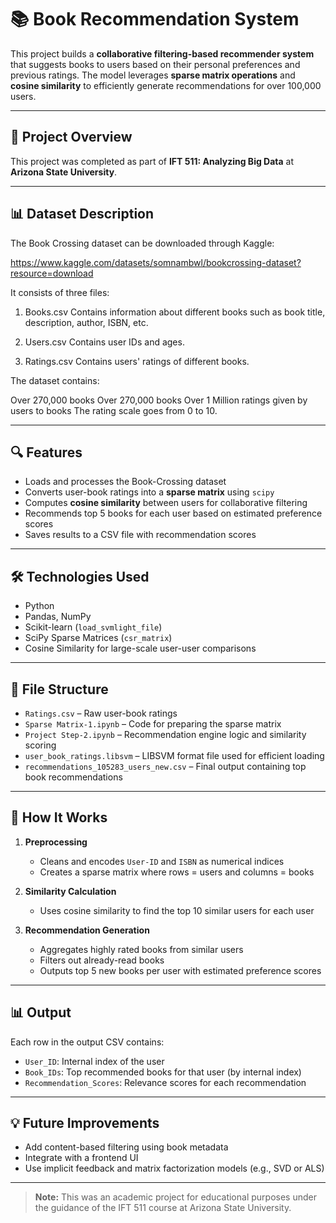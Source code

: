 # 📚 Book Recommendation System

This project builds a **collaborative filtering-based recommender system** that suggests books to users based on their personal preferences and previous ratings. The model leverages **sparse matrix operations** and **cosine similarity** to efficiently generate recommendations for over 100,000 users.

---

## 📘 Project Overview

This project was completed as part of **IFT 511: Analyzing Big Data** at **Arizona State University**.

---

## 📊 Dataset Description

The Book Crossing dataset can be downloaded through Kaggle:

https://www.kaggle.com/datasets/somnambwl/bookcrossing-dataset?resource=download

It consists of three files:

1. Books.csv
  Contains information about different books such as book title, description, author, ISBN, etc.

2. Users.csv
  Contains user IDs and ages.

3. Ratings.csv
  Contains users' ratings of different books.

The dataset contains:

Over 270,000 books
Over 270,000 books 
Over 1 Million ratings given by users to books
The rating scale goes from 0 to 10.

---

## 🔍 Features

- Loads and processes the Book-Crossing dataset
- Converts user-book ratings into a **sparse matrix** using `scipy`  
- Computes **cosine similarity** between users for collaborative filtering  
- Recommends top 5 books for each user based on estimated preference scores  
- Saves results to a CSV file with recommendation scores  

---

## 🛠 Technologies Used

- Python  
- Pandas, NumPy  
- Scikit-learn (`load_svmlight_file`)  
- SciPy Sparse Matrices (`csr_matrix`)  
- Cosine Similarity for large-scale user-user comparisons  

---

## 📂 File Structure

- `Ratings.csv` – Raw user-book ratings  
- `Sparse Matrix-1.ipynb` – Code for preparing the sparse matrix  
- `Project Step-2.ipynb` – Recommendation engine logic and similarity scoring  
- `user_book_ratings.libsvm` – LIBSVM format file used for efficient loading  
- `recommendations_105283_users_new.csv` – Final output containing top book recommendations  

---

## 🚀 How It Works

1. **Preprocessing**  
   - Cleans and encodes `User-ID` and `ISBN` as numerical indices  
   - Creates a sparse matrix where rows = users and columns = books

2. **Similarity Calculation**  
   - Uses cosine similarity to find the top 10 similar users for each user

3. **Recommendation Generation**  
   - Aggregates highly rated books from similar users  
   - Filters out already-read books  
   - Outputs top 5 new books per user with estimated preference scores

---

## 📊 Output

Each row in the output CSV contains:
- `User_ID`: Internal index of the user
- `Book_IDs`: Top recommended books for that user (by internal index)
- `Recommendation_Scores`: Relevance scores for each recommendation

---

## 💡 Future Improvements

- Add content-based filtering using book metadata
- Integrate with a frontend UI
- Use implicit feedback and matrix factorization models (e.g., SVD or ALS)

---


> **Note:** This was an academic project for educational purposes under the guidance of the IFT 511 course at Arizona State University.

